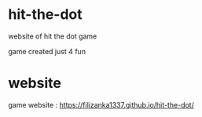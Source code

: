# hit-the-dot
 website of hit the dot game 


game created just 4 fun 


# website 

game website : 
https://filizanka1337.github.io/hit-the-dot/
